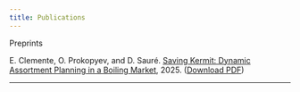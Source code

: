 ```yaml
---
title: Publications
---
```


Preprints
 

E. Clemente, O. Prokopyev, and D. Sauré. [Saving Kermit: Dynamic Assortment Planning in a Boiling Market](https://papers.ssrn.com/sol3/papers.cfm?abstract_id=5243098), 2025. ([Download PDF](/publications/dynamicassortmentplanning/SavingKermitEnekoClemente.pdf))
 

---
